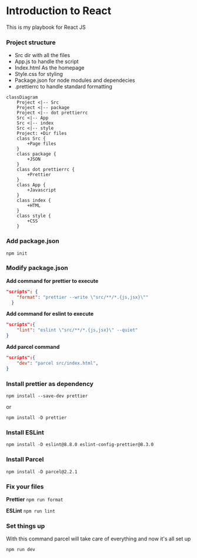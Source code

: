 # Introduction to React
This is my playbook for React JS

### Project structure

- Src dir with all the files
- App.js to handle the script
- Index.html As the homepage
- Style.css for styling
- Package.json for node modules and dependecies
- .prettierrc to handle standard formatting

```mermaid
classDiagram
    Project <|-- Src
    Project <|-- package
    Project <|-- dot prettierrc
    Src <|-- App
    Src <|-- index
    Src <|-- style
    Project: +Dir files
    class Src {
        +Page files
    }
    class package {
        +JSON
    }
    class dot prettierrc {
        +Prettier
    }
    class App {
        +Javascript
    }
    class index {
        +HTML
    }
    class style {
        +CSS
    }
```

### Add package.json
```npm init```

### Modify package.json
**Add command for prettier to execute**
```json
"scripts": {
    "format": "prettier --write \"src/**/*.{js,jsx}\""
  }
```

**Add command for eslint to execute**
```json
"scripts":{
    "lint": "eslint \"src/**/*.{js,jsx}\" --quiet"
}
```

**Add parcel command**
```json
"scripts":{
    "dev": "parcel src/index.html",
}
```


### Install prettier as dependency

```npm install --save-dev prettier```

or

```npm install -D prettier```

### Install ESLint
```npm install -D eslint@8.8.0 eslint-config-prettier@8.3.0```

### Install Parcel
```npm install -D parcel@2.2.1```
### Fix your files
**Prettier**
```npm run format```

**ESLint**
```npm run lint```

### Set things up
With this command parcel will take care of everything and now it's all set up

```npm run dev```
